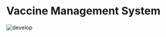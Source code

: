 # Vaccine Management System

![develop](https://github.com/avidianity/vms/actions/workflows/develop.yml/badge.svg?branch=v2)
